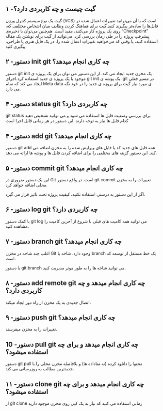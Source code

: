 ## ۱ -گیت چیست و چه کاربردی دارد؟
گیت یک نوع سیستم کنترل ورژن (VCS) است که با آن می‌توانید تغییرات اعمال شده در فایل‌ها را ساده‌تر پیگیری کنید.گیت برای هماهنگ کردن وظایف میانِ اشخاصِ مختلفی که، روی یک پروژه کار می‌کنند، مفید است. هم‌چنین می‌توان با ذخیره‌ی “Checkpoint” پیشرفتِ پروژه را در طی زمان بررسی کرد. می‌توانید از گیت برای نوشتن یک مقاله استفاده کنید، یا وقتی که می‌خواهید تغییراتِ اعمال شده را، در یک فایل هنری یا طراحی، پیگیری کنید.

## ۲ -دستور init git چه کاری انجام میدهد؟
دستور git init یک مخزن جدید ایجاد می کند. از این دستور می توان برای یک پروژه ی موجود یا یک پروژه ی جدید استفاده کرد.اجرای git init یک پوشه ی .git  در مسیر فعلی ایجاد می کند که تمام Meta data ی مورد نیاز گیت برای پروژه ی جدید را در خود نگه می دارد.

## ۳ -دستور status git چه کاربردی دارد؟
git status برای بررسی وضعیت فایل ها استفاده می شود و می توانید تشخیص دهید کدام فایل ها نیاز به توجه دارند. این دستور در هر زمانی قابل اجرا است

## ۴ -دستور add git چه کاری انجام میدهد؟
دستور git add همه فایل های جدید کد یا فایل های ویرایش شده را به مخزن اضافه می کند. این دستور گزینه های مختلفی را برای اضافه کردن فایل ها و پوشه ها ارائه می دهد.

## ۵ -دستور commit git چه کاری انجام میدهد؟
این یک دستور ضروری در Git است. در واقع دستور git commit تغییرات را به مخزن محلی اضافه خواهد کرد.

اگر از این دستور به درستی استفاده نکنید، کیفیت پروژه تحت تاثیر قرار می گیرد.

## ۶ -دستور log git چه کاربردی دارد؟
با کمک دستور git log می توانید همه کامیت های قبلی با شروع از آخرین کامیت را مشاهده کنید.

## ۷ -دستور branch git چه کاری انجام میدهد؟
اغلب چند شاخه در مخزن Git وجود دارد. شاخه یا branch یک خط مستقل از توسعه کد است.

با دستور git branch می توانید شاخه ها را به طور موثر مدیریت کنید.

## ۸ -دستور add remote git چه کاری انجام میدهد و چه کاربردی دارد؟
اتصال جدیدی به یک مخزن از راه دور ایجاد میکند.

## ۹ -دستور push git چه کاری انجام میدهد؟
تغییرات را به مخزن میفرستد.

## 10 -دستور pull git چه کاری انجام میدهد و برای چه استفاده میشود؟
دستور git pull محتوا را دانلود کرده (نه متاداده ها) و بلافاصله مخزن محلی را با جدیدترین مطالب به روزرسانی می کند.

## ۱۱ -دستور clone git چه کاری انجام میدهد و برای چه استفاده میشود؟
از git clone زمانی استفاده می کنید که نیاز به یک کپی روی مخزن موجود دارید